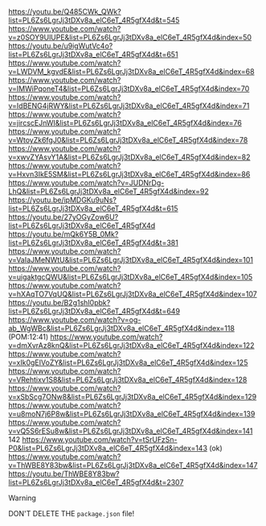 https://youtu.be/Q485CWk_QWk?list=PL6Zs6LgrJj3tDXv8a_elC6eT_4R5gfX4d&t=545
https://www.youtube.com/watch?v=z0SOY9UlUPE&list=PL6Zs6LgrJj3tDXv8a_elC6eT_4R5gfX4d&index=50
https://youtu.be/u9igWutVc4o?list=PL6Zs6LgrJj3tDXv8a_elC6eT_4R5gfX4d&t=651
https://www.youtube.com/watch?v=LWDVM_kgvdE&list=PL6Zs6LgrJj3tDXv8a_elC6eT_4R5gfX4d&index=68
https://www.youtube.com/watch?v=IMWiPqoneT4&list=PL6Zs6LgrJj3tDXv8a_elC6eT_4R5gfX4d&index=70
https://www.youtube.com/watch?v=IdBENG4jRWY&list=PL6Zs6LgrJj3tDXv8a_elC6eT_4R5gfX4d&index=71
https://www.youtube.com/watch?v=jircscEJnWI&list=PL6Zs6LgrJj3tDXv8a_elC6eT_4R5gfX4d&index=76
https://www.youtube.com/watch?v=WtoyZk6fgJ0&list=PL6Zs6LgrJj3tDXv8a_elC6eT_4R5gfX4d&index=78
https://www.youtube.com/watch?v=xwvZYAsvY1A&list=PL6Zs6LgrJj3tDXv8a_elC6eT_4R5gfX4d&index=82
https://www.youtube.com/watch?v=Hxvn3IkE5SM&list=PL6Zs6LgrJj3tDXv8a_elC6eT_4R5gfX4d&index=86
https://www.youtube.com/watch?v=JUDNrDg-LhQ&list=PL6Zs6LgrJj3tDXv8a_elC6eT_4R5gfX4d&index=92
https://youtu.be/ipMDGKu9uNs?list=PL6Zs6LgrJj3tDXv8a_elC6eT_4R5gfX4d&t=615
https://youtu.be/27yOGyZow6U?list=PL6Zs6LgrJj3tDXv8a_elC6eT_4R5gfX4d
https://youtu.be/mQk6Y5B_0Mk?list=PL6Zs6LgrJj3tDXv8a_elC6eT_4R5gfX4d&t=381
https://www.youtube.com/watch?v=VaIaJMeNWtU&list=PL6Zs6LgrJj3tDXv8a_elC6eT_4R5gfX4d&index=101
https://www.youtube.com/watch?v=uigaktgcQWU&list=PL6Zs6LgrJj3tDXv8a_elC6eT_4R5gfX4d&index=105
https://www.youtube.com/watch?v=hXAqTO7VqUQ&list=PL6Zs6LgrJj3tDXv8a_elC6eT_4R5gfX4d&index=107
https://youtu.be/B2g1shI0pbk?list=PL6Zs6LgrJj3tDXv8a_elC6eT_4R5gfX4d&t=649
https://www.youtube.com/watch?v=og-ab_WgWBc&list=PL6Zs6LgrJj3tDXv8a_elC6eT_4R5gfX4d&index=118 (POM:12:41)
https://www.youtube.com/watch?v=dmXvrAz8knQ&list=PL6Zs6LgrJj3tDXv8a_elC6eT_4R5gfX4d&index=122
https://www.youtube.com/watch?v=xIk0gEIVoZY&list=PL6Zs6LgrJj3tDXv8a_elC6eT_4R5gfX4d&index=125
https://www.youtube.com/watch?v=VRehtixv1S8&list=PL6Zs6LgrJj3tDXv8a_elC6eT_4R5gfX4d&index=128
https://www.youtube.com/watch?v=xSbScg7ONw8&list=PL6Zs6LgrJj3tDXv8a_elC6eT_4R5gfX4d&index=129
https://www.youtube.com/watch?v=u8moN7j6P8w&list=PL6Zs6LgrJj3tDXv8a_elC6eT_4R5gfX4d&index=139
https://www.youtube.com/watch?v=vQ5S6rESu8w&list=PL6Zs6LgrJj3tDXv8a_elC6eT_4R5gfX4d&index=141
142
https://www.youtube.com/watch?v=tSrUFzSn-P0&list=PL6Zs6LgrJj3tDXv8a_elC6eT_4R5gfX4d&index=143 (ok)
https://www.youtube.com/watch?v=ThWBE8Y83bw&list=PL6Zs6LgrJj3tDXv8a_elC6eT_4R5gfX4d&index=147
https://youtu.be/ThWBE8Y83bw?list=PL6Zs6LgrJj3tDXv8a_elC6eT_4R5gfX4d&t=2307


> [!WARNING]
> DON'T DELETE THE `package.json` file!